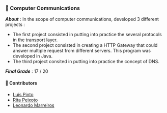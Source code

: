 ### :pushpin: Computer Communications

***About*** : In the scope of computer communications, developed 3 different projects :

  - The first project consisted in putting into practice the several protocols in the transport layer.
  - The second project consisted in creating a HTTP Gateway that could answer multiple request from different servers. This program was developed in Java. 
  - The third project consited in putting into practice the concept of DNS.    

***Final Grade*** : 17 / 20

#### :handshake: Contributors 
- [Luís Pinto](https://github.com/L-Pinto)
- [Rita Peixoto](https://github.com/rita-peixoto)
- [Leonardo Marreiros](https://github.com/sw33zy)

